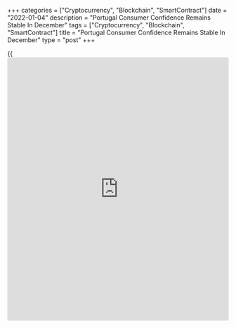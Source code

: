 +++
categories = ["Cryptocurrency", "Blockchain", "SmartContract"]
date = "2022-01-04"
description = "Portugal Consumer Confidence Remains Stable In December"
tags = ["Cryptocurrency", "Blockchain", "SmartContract"]
title = "Portugal Consumer Confidence Remains Stable In December"
type = "post"
+++

{{<iframe id="large-banner" src="https://www.bounty.group/#slide=12.0" width="100%" height="600" scrolling="no" style="border: 0px solid rgb(216, 221, 230); border-radius: 3px;">}}

Portugal's consumer confidence remained unchanged in December, survey
data from Statistics Portugal showed on Tuesday.

The consumer confidence indicator was -19.2 in December, same as seen in
November.

The manufacturing confidence index increased to -0.7 in December from
-2.1 in the previous month.

The construction sector morale rose to -4.7 in December from -8.9 in
November.

The index reflecting the morale in the trade sector weakened to 3.7 in
December and the confidence measure in the services sector increased to
14.5.

The economic climate indicator remained unchanged at 1.9 in December.

For comments and feedback [contact](https://www.playgroundfx.com/contact/): editorial@rtt[news](https://www.letsplayfx.com/blog/forex-news-website/).com

[Economic News][1]

 **What parts of the world are seeing the best (and worst) economic
performances lately? Click[here][2] to check out our [Econ Scorecard][2]
and find out! See up-to-the-moment [ranking](https://www.playgroundfx.com/blog/crypto-exchange-ranking/)s for the best and worst
performers in [GDP][3], [unemployment rate][4], [inflation][2] and much
more.**

   1. www.rtt[news](https://www.letsplayfx.com/blog/forex-news-website/).com/Content/EconomicNews.aspx
   2. www.rtt[news](https://www.letsplayfx.com/blog/forex-news-website/).com/economic-scorecard/world-rank/CPI/highest-performance.aspx
   3. www.rtt[news](https://www.letsplayfx.com/blog/forex-news-website/).com/economic-scorecard/world-rank/GDP/highest-performance.aspx
   4. www.rtt[news](https://www.letsplayfx.com/blog/forex-news-website/).com/economic-scorecard/world-rank/unemployment-rate/lowest-performance.aspx